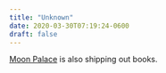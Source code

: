 ```yaml
---
title: "Unknown"
date: 2020-03-30T07:19:24-0600
draft: false
---
```


[Moon Palace](https://www.moonpalacebooks.com/?q=h.tviewer&using_sb=status) is also shipping out books.
